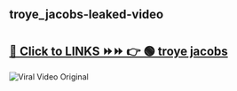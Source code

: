 
 ## troye_jacobs-leaked-video 

# <h2><a href="https://clipsfans.com/troye_jacobs&ref=git">🔗 Click to LINKS ⏩⏩ 👉 🟢 troye jacobs </a></h2>

<a href="https://clipsfans.com/troye_jacobs&ref=git" rel="nofollow" data-target="animated-image.originalLink"><img src="https://i.ibb.co.com/xMMVF88/686577567.gif" alt="Viral Video Original" style="max-width: 100%; display: inline-block;" data-target="animated-image.originalImage"></a>
